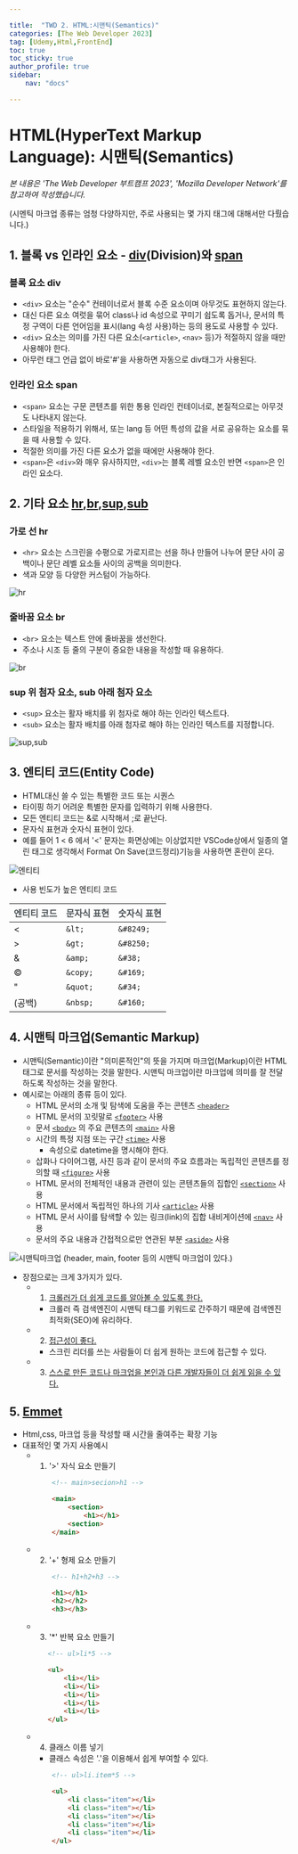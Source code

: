 ```yaml
---

title:  "TWD 2. HTML:시맨틱(Semantics)"
categories: [The Web Developer 2023]
tag: [Udemy,Html,FrontEnd]
toc: true
toc_sticky: true
author_profile: true
sidebar:
    nav: "docs"

---
```


# HTML(HyperText Markup Language): 시맨틱(Semantics)

<p data-ke-size="size14"><i>본 내용은 'The Web Developer 부트캠프 2023', 'Mozilla Developer Network'를 참고하여 작성했습니다.</i></p>

(시멘틱 마크업 종류는 엄청 다양하지만, 주로 사용되는 몇 가지 태그에 대해서만 다뤘습니다.)

## 1. 블록 vs 인라인 요소 - [div](https://developer.mozilla.org/ko/docs/Web/HTML/Element/div)(Division)와 [span](https://developer.mozilla.org/ko/docs/Web/HTML/Element/span)

### 블록 요소 div

* `<div>` 요소는 "순수" 컨테이너로서 블록 수준 요소이며 아무것도 표현하지 않는다.
* 대신 다른 요소 여럿을 묶어 class나 id 속성으로 꾸미기 쉽도록 돕거나, 문서의 특정 구역이 다른 언어임을 표시(lang 속성 사용)하는 등의 용도로 사용할 수 있다.
* `<div>` 요소는 의미를 가진 다른 요소(`<article>`, `<nav>` 등)가 적절하지 않을 때만 사용해야 한다.
* 아무런 태그 언급 없이 바로'#'을 사용하면 자동으로 div태그가 사용된다.

### 인라인 요소 span

* `<span>` 요소는 구문 콘텐츠를 위한 통용 인라인 컨테이너로, 본질적으로는 아무것도 나타내지 않는다.
* 스타일을 적용하기 위해서, 또는 lang 등 어떤 특성의 값을 서로 공유하는 요소를 묶을 때 사용할 수 있다.
* 적절한 의미를 가진 다른 요소가 없을 때에만 사용해야 한다. 
* `<span>`은 `<div>`와 매우 유사하지만, `<div>`는 블록 레벨 요소인 반면 `<span>`은 인라인 요소다.

## 2. 기타 요소 [hr](https://developer.mozilla.org/ko/docs/Web/HTML/Element/hr),[br](https://developer.mozilla.org/ko/docs/Web/HTML/Element/br),[sup](https://developer.mozilla.org/ko/docs/Web/HTML/Element/sup),[sub](https://developer.mozilla.org/ko/docs/Web/HTML/Element/sub)

### 가로 선 hr 

* `<hr>` 요소는 스크린을 수평으로 가로지르는 선을 하나 만들어 나누어 문단 사이 공백이나 문단 레벨 요소들 사이의 공백을 의미한다.
* 색과 모양 등 다양한 커스텀이 가능하다.

![hr](/assets/images/Udemy/TWD/02/udemy02_hr.PNG)


### 줄바꿈 요소 br

* `<br>` 요소는 텍스트 안에 줄바꿈을 생선한다. 
* 주소나 시조 등 줄의 구분이 중요한 내용을 작성할 때 유용하다.

![br](/assets/images/Udemy/TWD/02/udemy02_br.PNG)


### sup 위 첨자 요소, sub 아래 첨자 요소

*  `<sup>` 요소는 활자 배치를 위 첨자로 해야 하는 인라인 텍스트다.
*  `<sub>` 요소는 활자 배치를 아래 첨자로 해야 하는 인라인 텍스트를 지정합니다.

![sup,sub](/assets/images/Udemy/TWD/02/udemy02_sup,sub.PNG)

## 3. 엔티티 코드(Entity Code)

* HTML대신 쓸 수 있는 특별한 코드 또는 시퀀스
* 타이핑 하기 어려운 특별한 문자를 입력하기 위해 사용한다.
* 모든 엔티티 코드는 &로 시작해서 ;로 끝난다.
* 문자식 표현과 숫자식 표현이 있다.
* 예를 들어 1 < 6 에서 '<' 문자는 화면상에는 이상없지만 VSCode상에서 일종의 열린 태그로 생각해서 Format On Save(코드정리)기능을 사용하면 혼란이 온다.
  
![엔티티](/assets/images/Udemy/TWD/02/udemy02_엔티티코드.PNG)

* 사용 빈도가 높은 엔티티 코드

| <span style="color:#4D5357">엔티티 코드</span> | <span style="color:#4D5357">문자식 표현</span> | <span style="color:#4D5357">숫자식 표현</span> |
| ---------------------------------------------- | ---------------------------------------------- | ---------------------------------------------- |
| <                                              | `&lt;`                                         | `&#8249;`                                      |
| >                                              | `&gt;`                                         | `&#8250;`                                      |
| &                                              | `&amp;`                                        | `&#38;`                                        |
| ©                                              | `&copy;`                                       | `&#169;`                                       |
| "                                              | `&quot;`                                       | `&#34;`                                        |
| (공백)                                         | `&nbsp;`                                       | `&#160;`                                       |

## 4. 시맨틱 마크업(Semantic Markup)

* 시맨틱(Semantic)이란 "의미론적인"의 뜻을 가지며 마크업(Markup)이란 HTML 태그로 문서를 작성하는 것을 말한다. 시맨틱 마크업이란 마크업에 의미를 잘 전달하도록 작성하는 것을 말한다.
* 예시로는 아래의 종류 등이 있다.
  * HTML 문서의 소개 및 탐색에 도움을 주는 콘텐츠 [`<header>`](https://developer.mozilla.org/ko/docs/Web/HTML/Element/header)
  * HTML 문서의 꼬릿말로 [`<footer>`](https://developer.mozilla.org/ko/docs/Web/HTML/Element/footer) 사용
  * 문서 [`<body>`](https://developer.mozilla.org/ko/docs/Web/HTML/Element/body) 의 주요 콘텐츠의 [`<main>`](https://developer.mozilla.org/ko/docs/Web/HTML/Element/main) 사용
  * 시간의 특정 지점 또는 구간 [`<time>`](https://developer.mozilla.org/ko/docs/Web/HTML/Element/time) 사용
    * 속성으로 datetime을 명시해야 한다.
  * 삽화나 다이어그램, 사진 등과 같이 문서의 주요 흐름과는 독립적인 콘텐츠를 정의할 때 [`<figure>`](https://developer.mozilla.org/ko/docs/Web/HTML/Element/figure) 사용
  * HTML 문서의 전체적인 내용과 관련이 있는 콘텐츠들의 집합인 [`<section>`](https://developer.mozilla.org/ko/docs/Web/HTML/Element/section) 사용
  * HTML 문서에서 독립적인 하나의 기사 [`<article>`](https://developer.mozilla.org/ko/docs/Web/HTML/Element/article) 사용
  * HTML 문서 사이를 탐색할 수 있는 링크(link)의 집합 내비게이션에 [`<nav>`](https://developer.mozilla.org/ko/docs/Web/HTML/Element/nav) 사용
  * 문서의 주요 내용과 간접적으로만 연관된 부분 [`<aside>`](https://developer.mozilla.org/ko/docs/Web/HTML/Element/aside) 사용

![시맨틱마크업](/assets/images/Udemy/TWD/02/udemy02_시맨틱마크업.PNG)
  (header, main, footer 등의 시맨틱 마크업이 있다.)


* 장점으로는 크게 3가지가 있다.
  * 1) <U>크롤러가 더 쉽게 코드를 알아볼 수 있도록 한다.</U>
    * 크롤러 즉 검색엔진이 시맨틱 태그를 키워드로 간주하기 때문에 검색엔진 최적화(SEO)에 유리하다.
  * 2) <U>접근성이 좋다.</U>
    * 스크린 리더를 쓰는 사람들이 더 쉽게 원하는 코드에 접근할 수 있다.
  * 3) <U>스스로 만든 코드나 마크업을 본인과 다른 개발자들이 더 쉽게 읽을 수 있다.</U>

## 5. [Emmet](https://emmet.io/)
* Html,css, 마크업 등을 작성할 때 시간을 줄여주는 확장 기능
* 대표적인 몇 가지 사용예시
  * 1) '>' 자식 요소 만들기
    ```html
        <!-- main>secion>h1 -->

        <main>
            <section>
                <h1></h1>
            <section>
        </main>
    ```
  * 2) '+' 형제 요소 만들기
    ```html
        <!-- h1+h2+h3 -->

        <h1></h1>
        <h2></h2>
        <h3></h3>
    ```
  * 3) '*' 반복 요소 만들기
     ```html
        <!-- ul>li*5 -->

        <ul>
            <li></li>
            <li></li>
            <li></li>
            <li></li>
            <li></li>
        </ul>
    ```
  * 4) 클래스 이름 넣기
    * 클래스 속성은 '.'을 이용해서 쉽게 부여할 수 있다.

    ```html
        <!-- ul>li.item*5 -->

        <ul>
            <li class="item"></li>
            <li class="item"></li>
            <li class="item"></li>
            <li class="item"></li>
            <li class="item"></li>
        </ul>
    ```